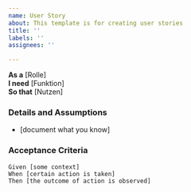 ```yaml
---
name: User Story
about: This template is for creating user stories
title: ''
labels: ''
assignees: ''

---
```


**As a** [Rolle]  
 **I need** [Funktion]  
 **So that** [Nutzen]  
   
 ### Details and Assumptions
 * [document what you know]
   
 ### Acceptance Criteria  
   
 ```gherkin
 Given [some context]
 When [certain action is taken]
 Then [the outcome of action is observed]
 ```
